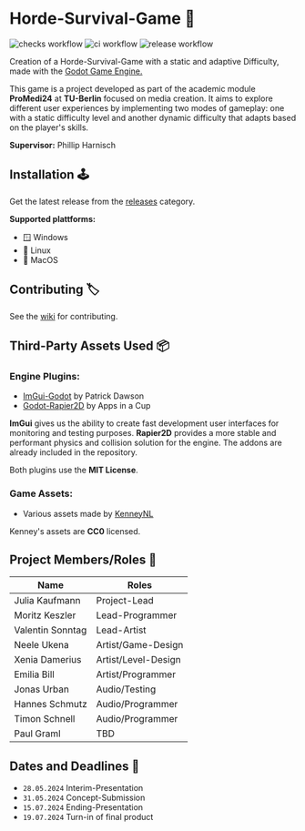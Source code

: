 # Horde-Survival-Game 👾

![checks workflow](https://github.com/ProMedi24-1/HordeSurvivalGame/actions/workflows/static_checks.yml/badge.svg) ![ci workflow](https://github.com/ProMedi24-1/HordeSurvivalGame/actions/workflows/export_debug.yml/badge.svg) ![release workflow](https://github.com/ProMedi24-1/HordeSurvivalGame/actions/workflows/export_release.yml/badge.svg)

Creation of a Horde-Survival-Game with a static and adaptive Difficulty, made with the [Godot Game Engine.](https://godotengine.org/)

This game is a project developed as part of the academic module **ProMedi24** at **TU-Berlin** focused on media creation. It aims to explore different user experiences by implementing two modes of gameplay: one with a static difficulty level and another dynamic difficulty that adapts based on the player's skills.

**Supervisor:** Phillip Harnisch

## Installation 🕹️

Get the latest release from the [releases](https://github.com/ProMedi24-1/HordeSurvivalGame/releases) category.

**Supported plattforms:**
- 🪟 Windows
- 🐧 Linux
- 🍏 MacOS

## Contributing 🏷️

See the [wiki](https://github.com/ProMedi24-1/HordeSurvivalGame/wiki) for contributing.

## Third-Party Assets Used 📦

### Engine Plugins:
- [ImGui-Godot](https://github.com/pkdawson/imgui-godot) by Patrick Dawson
- [Godot-Rapier2D](https://github.com/appsinacup/godot-rapier-2d) by Apps in a Cup 

**ImGui** gives us the ability to create fast development user interfaces for monitoring and testing purposes. **Rapier2D** provides a more stable and performant physics and collision solution for the engine. The addons are already included in the repository.

Both plugins use the **MIT License**.

### Game Assets:
- Various assets made by [KenneyNL](https://kenney.nl/)

Kenney's assets are **CC0** licensed.

## Project Members/Roles 👤

| Name             | Roles |
| ---------------- | ----- |
| Julia Kaufmann   | Project-Lead |
| Moritz Keszler   | Lead-Programmer |
| Valentin Sonntag | Lead-Artist |
| Neele Ukena      | Artist/Game-Design |
| Xenia Damerius   | Artist/Level-Design |
| Emilia Bill      | Artist/Programmer |
| Jonas Urban      | Audio/Testing |
| Hannes Schmutz   | Audio/Programmer |
| Timon Schnell    | Audio/Programmer |
| Paul Graml       | TBD |

## Dates and Deadlines 📅

- `28.05.2024` Interim-Presentation
- `31.05.2024` Concept-Submission
- `15.07.2024` Ending-Presentation
- `19.07.2024` Turn-in of final product 
